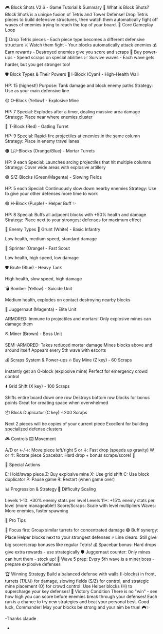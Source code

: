 🎮 Block Shots V2.6 - Game Tutorial & Summary
🎯 What is Block Shots?
Block Shots is a unique fusion of Tetris and Tower Defense! Drop Tetris pieces to build defensive structures, then watch them automatically fight off waves of enemies trying to reach the top of your board.
🎪 Core Gameplay Loop

🧩 Drop Tetris pieces - Each piece type becomes a different defensive structure
⚔️ Watch them fight - Your blocks automatically attack enemies
💰 Earn rewards - Destroyed enemies give you score and scraps
🛒 Buy power-ups - Spend scraps on special abilities
📈 Survive waves - Each wave gets harder, but you get stronger too!

🛡️ Block Types & Their Powers
🔵 I-Block (Cyan) - High-Health Wall

HP: 15 (highest!)
Purpose: Tank damage and block enemy paths
Strategy: Use as your main defensive line

🟡 O-Block (Yellow) - Explosive Mine

HP: 7
Special: Explodes after a timer, dealing massive area damage
Strategy: Place near where enemies cluster

🔴 T-Block (Red) - Gatling Turret

HP: 9
Special: Rapid-fire projectiles at enemies in the same column
Strategy: Place in enemy travel lanes

🟠 L/J-Blocks (Orange/Blue) - Mortar Turrets

HP: 9 each
Special: Launches arcing projectiles that hit multiple columns
Strategy: Cover wide areas with explosive artillery

🟢 S/Z-Blocks (Green/Magenta) - Slowing Fields

HP: 5 each
Special: Continuously slow down nearby enemies
Strategy: Use to give your other defenses more time to work

🟣 H-Block (Purple) - Helper Buff ✨

HP: 8
Special: Buffs all adjacent blocks with +50% health and damage
Strategy: Place next to your strongest defenses for maximum effect

👾 Enemy Types
🤖 Grunt (White) - Basic Infantry

Low health, medium speed, standard damage

🏃 Sprinter (Orange) - Fast Scout

Low health, high speed, low damage

🛡️ Brute (Blue) - Heavy Tank

High health, slow speed, high damage

💣 Bomber (Yellow) - Suicide Unit

Medium health, explodes on contact destroying nearby blocks

👑 Juggernaut (Magenta) - Elite Unit

ARMORED: Immune to projectiles and mortars!
Only explosive mines can damage them

⛏️ Miner (Brown) - Boss Unit

SEMI-ARMORED: Takes reduced mortar damage
Mines blocks above and around itself
Appears every 5th wave with escorts

💰 Scraps System & Power-ups
🔥 Buy Mine (Z key) - 60 Scraps

Instantly get an O-block (explosive mine)
Perfect for emergency crowd control

⬇️ Grid Shift (X key) - 100 Scraps

Shifts entire board down one row
Destroys bottom row blocks for bonus points
Great for creating space when overwhelmed

📦 Block Duplicator (C key) - 200 Scraps

Next 2 pieces will be copies of your current piece
Excellent for building specialized defense clusters

🎮 Controls
⌨️ Movement

A/D or ←/→: Move piece left/right
S or ↓: Fast drop (speeds up gravity)
W or ↑: Rotate piece
Spacebar: Hard drop + bonus scraps/score! 🎁

🔄 Special Actions

E: Hold/swap piece
Z: Buy explosive mine
X: Use grid shift
C: Use block duplicator
P: Pause game
R: Restart (when game over)

📊 Progression & Strategy
🎢 Difficulty Scaling

Levels 1-10: +30% enemy stats per level
Levels 11+: +15% enemy stats per level (more manageable!)
Score/Scraps: Scale with level multipliers
Waves: More enemies, faster spawning

🧠 Pro Tips

🎯 Focus fire: Group similar turrets for concentrated damage
🟣 Buff synergy: Place Helper blocks next to your strongest defenses
⚡ Line clears: Still give big score/scrap bonuses like regular Tetris!
💰 Spacebar bonus: Hard drops give extra rewards - use strategically
🛡️ Juggernaut counter: Only mines can hurt them - stock up!
🎪 Wave 5 prep: Every 5th wave is a miner boss - prepare explosive defenses

🏆 Winning Strategy
Build a balanced defense with walls (I-blocks) in front, turrets (T/L/J) for damage, slowing fields (S/Z) for control, and strategic mine placement (O) for crowd control. Use Helper blocks (H) to supercharge your key defenses!
🎊 Victory Condition
There is no "win" - see how high you can score before enemies break through your defenses! Each run is a chance to try new strategies and beat your personal best.
Good luck, Commander! May your blocks be strong and your aim be true! 🎮✨

-Thanks claude



-
